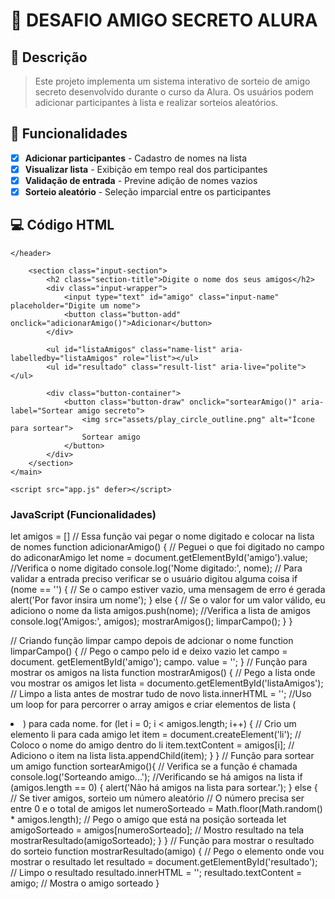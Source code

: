 # 🎁 DESAFIO AMIGO SECRETO ALURA

## 📝 Descrição

> Este projeto implementa um sistema interativo de sorteio de amigo secreto desenvolvido durante o curso da Alura. Os usuários podem adicionar participantes à lista e realizar 
sorteios aleatórios.

## 🚀 Funcionalidades

- [x] **Adicionar participantes** - Cadastro de nomes na lista
- [x] **Visualizar lista** - Exibição em tempo real dos participantes
- [x] **Validação de entrada** - Previne adição de nomes vazios
- [x] **Sorteio aleatório** - Seleção imparcial entre os participantes

## 💻 Código  HTML 


    </header>
        
        <section class="input-section">
            <h2 class="section-title">Digite o nome dos seus amigos</h2>
            <div class="input-wrapper">
                <input type="text" id="amigo" class="input-name" placeholder="Digite um nome">
                <button class="button-add" onclick="adicionarAmigo()">Adicionar</button>
            </div>
           
            <ul id="listaAmigos" class="name-list" aria-labelledby="listaAmigos" role="list"></ul>
            <ul id="resultado" class="result-list" aria-live="polite"></ul>

            <div class="button-container">
                <button class="button-draw" onclick="sortearAmigo()" aria-label="Sortear amigo secreto">
                    <img src="assets/play_circle_outline.png" alt="Ícone para sortear">
                    Sortear amigo
                </button>
            </div>
        </section>
    </main>

    <script src="app.js" defer></script>
</body>
</html>

### JavaScript (Funcionalidades)
let amigos = []
// Essa função vai pegar o nome digitado e colocar na lista de nomes
function adicionarAmigo() {
    // Peguei o que foi digitado no campo do adiconarAmigo
    let nome = document.getElementById('amigo').value;
    //Verifica o nome digitado
    console.log('Nome digitado:', nome); 
    // Para validar a entrada preciso verificar se o usuário digitou alguma coisa
    if (nome == '') {
        // Se o campo estiver vazio, uma mensagem de erro é gerada
        alert('Por favor insira um nome'); 
    } else {
        // Se o valor for um valor válido, eu adiciono o nome da lista
        amigos.push(nome);
        //Verifica a lista de amigos
        console.log('Amigos:', amigos);
        mostrarAmigos();
        limparCampo();
    }
}
      
// Criando função limpar campo depois de adcionar o nome
 function limparCampo() {
// Pego o campo pelo id e deixo vazio
let campo = document. getElementById('amigo'); 
campo. value = '';
 }
// Função para mostrar os amigos na lista
function mostrarAmigos() {
// Pego a lista onde vou mostrar os amigos
let lista = documento.getElementById('listaAmigos');
// Limpo a lista antes de mostrar tudo de novo
lista.innerHTML = ''; 
//Uso um loop for para percorrer o array amigos e criar elementos de lista (<li>) para cada nome.
for (let i = 0; i < amigos.length; i++) {
    // Crio um elemento li para cada amigo
    let item = document.createElement('li');
    // Coloco o nome do amigo dentro do li
    item.textContent = amigos[i];
    // Adiciono o item na lista
    lista.appendChild(item);
}
}
// Função para sortear um amigo
function sortearAmigo(){
    // Verifica se a função é chamada
    console.log('Sorteando amigo...');
    //Verificando se há amigos na lista
    if (amigos.length == 0) {
        alert('Não há amigos na lista para sortear.');
    } else {
        // Se tiver amigos, sorteio um número aleatório
        // O número precisa ser entre 0 e o total de amigos
        let numeroSorteado = Math.floor(Math.random() * amigos.length);
        // Pego o amigo que está na posição sorteada
        let amigoSorteado = amigos[numeroSorteado];
        // Mostro resultado na tela
        mostrarResultado(amigoSorteado); 
    }
}
 // Função para mostrar o resultado do sorteio
 function mostrarResultado(amigo) {
    // Pego o elemento onde vou mostrar o resultado
    let resultado = document.getElementById('resultado');
    // Limpo o resultado
    resultado.innerHTML = ''; 
    resultado.textContent = amigo; // Mostra o amigo sorteado
 }     





